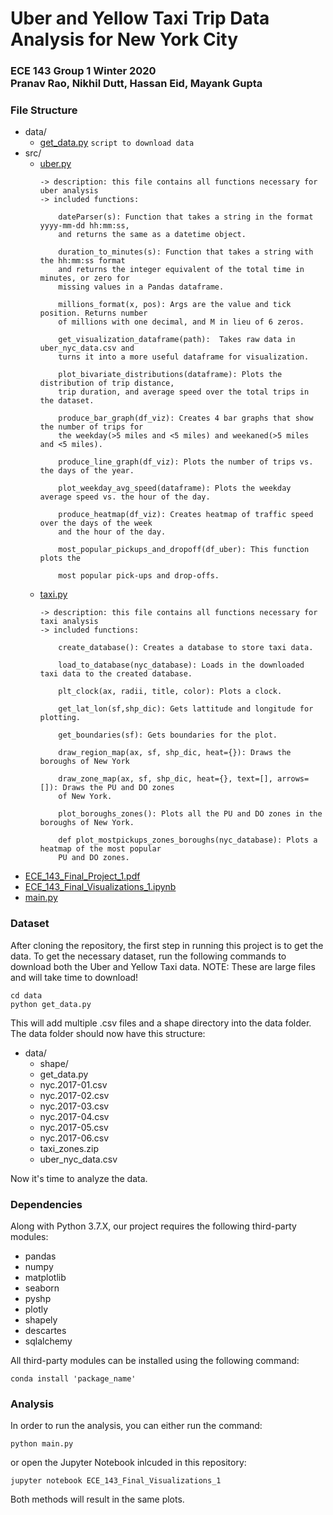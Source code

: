 # Uber and Yellow Taxi Trip Data Analysis for New York City
### ECE 143 Group 1 Winter 2020 <br> Pranav Rao, Nikhil Dutt, Hassan Eid, Mayank Gupta


### File Structure
* data/
    * [get_data.py](https://github.com/hmeid/ECE-143-Project-Group-1/blob/master/data/get_data.py)
        `script to download data`
* src/
    * [uber.py](https://github.com/hmeid/ECE-143-Project-Group-1/blob/master/src/uber.py)<br>
        ```
        -> description: this file contains all functions necessary for uber analysis
        -> included functions:
            
            dateParser(s): Function that takes a string in the format yyyy-mm-dd hh:mm:ss,
            and returns the same as a datetime object.

            duration_to_minutes(s): Function that takes a string with the hh:mm:ss format
            and returns the integer equivalent of the total time in minutes, or zero for
            missing values in a Pandas dataframe.

            millions_format(x, pos): Args are the value and tick position. Returns number
            of millions with one decimal, and M in lieu of 6 zeros.

            get_visualization_dataframe(path):  Takes raw data in uber_nyc_data.csv and
            turns it into a more useful dataframe for visualization.

            plot_bivariate_distributions(dataframe): Plots the distribution of trip distance,
            trip duration, and average speed over the total trips in the dataset.

            produce_bar_graph(df_viz): Creates 4 bar graphs that show the number of trips for
            the weekday(>5 miles and <5 miles) and weekaned(>5 miles and <5 miles).

            produce_line_graph(df_viz): Plots the number of trips vs. the days of the year.

            plot_weekday_avg_speed(dataframe): Plots the weekday average speed vs. the hour of the day.

            produce_heatmap(df_viz): Creates heatmap of traffic speed over the days of the week
            and the hour of the day.

            most_popular_pickups_and_dropoff(df_uber): This function plots the 
            
            most popular pick-ups and drop-offs.
        ```
    * [taxi.py](https://github.com/hmeid/ECE-143-Project-Group-1/blob/master/src/taxi.py)<br>
        ```
        -> description: this file contains all functions necessary for taxi analysis
        -> included functions:

            create_database(): Creates a database to store taxi data.

            load_to_database(nyc_database): Loads in the downloaded taxi data to the created database.

            plt_clock(ax, radii, title, color): Plots a clock.

            get_lat_lon(sf,shp_dic): Gets lattitude and longitude for plotting.

            get_boundaries(sf): Gets boundaries for the plot.

            draw_region_map(ax, sf, shp_dic, heat={}): Draws the boroughs of New York

            draw_zone_map(ax, sf, shp_dic, heat={}, text=[], arrows=[]): Draws the PU and DO zones
            of New York.

            plot_boroughs_zones(): Plots all the PU and DO zones in the boroughs of New York.

            def plot_mostpickups_zones_boroughs(nyc_database): Plots a heatmap of the most popular
            PU and DO zones.
        ```
* [ECE_143_Final_Project_1.pdf](https://github.com/hmeid/ECE-143-Project-Group-1/blob/master/ECE_143_Final_Project_1.pdf)
* [ECE_143_Final_Visualizations_1.ipynb](https://github.com/hmeid/ECE-143-Project-Group-1/blob/master/ECE_143_Final_Visualizations_1.ipynb)
* [main.py](https://github.com/hmeid/ECE-143-Project-Group-1/blob/master/main.py)

### Dataset
After cloning the repository, the first step in running this project is to get the data. To get the necessary dataset, run the following commands to download both the Uber and Yellow Taxi data. NOTE: These are large files and will take time to download!

```
cd data
python get_data.py
```
This will add multiple .csv files and a shape directory into the data folder. The data folder should now have this structure: <br>
* data/
   * shape/
   * get_data.py
   * nyc.2017-01.csv
   * nyc.2017-02.csv
   * nyc.2017-03.csv
   * nyc.2017-04.csv
   * nyc.2017-05.csv
   * nyc.2017-06.csv
   * taxi_zones.zip
   * uber_nyc_data.csv
   
Now it's time to analyze the data.

### Dependencies
Along with Python 3.7.X, our project requires the following third-party modules:
* pandas
* numpy
* matplotlib
* seaborn
* pyshp
* plotly
* shapely
* descartes
* sqlalchemy

All third-party modules can be installed using the following command:
```
conda install 'package_name'
```

### Analysis
In order to run the analysis, you can either run the command:
```
python main.py
```
or open the Jupyter Notebook inlcuded in this repository:
```
jupyter notebook ECE_143_Final_Visualizations_1
```
Both methods will result in the same plots.
